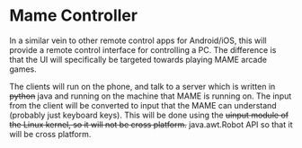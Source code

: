 Mame Controller
===============

In a similar vein to other remote control apps for Android/iOS, this will provide a remote control interface for controlling a PC.
The difference is that the UI will specifically be targeted towards playing MAME arcade games.

The clients will run on the phone, and talk to a server which is written in ~~python~~ java and running on the machine that MAME is running on.
The input from the client will be converted to input that the MAME can understand (probably just keyboard keys).
This will be done using the ~~uinput module of the Linux kernel, so it will not be cross platform.~~ java.awt.Robot API so that it will be cross platform.
